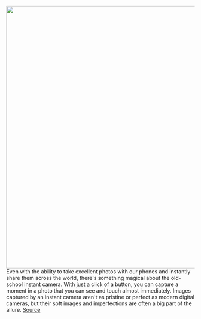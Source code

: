 <img src='https://cdn.vox-cdn.com/thumbor/8oPExo0VutKbZA_rt2FF1oIXuUY=/0x0:3000x2000/1200x675/filters:focal(1313x801:1793x1281)/cdn.vox-cdn.com/uploads/chorus_image/image/71015673/VRG_ILLO_5277_Instant_Cameras.0.jpg' width='700px' /><br/>
Even with the ability to take excellent photos with our phones and instantly share them across the world, there's something magical about the old-school instant camera. With just a click of a button, you can capture a moment in a photo that you can see and touch almost immediately. Images captured by an instant camera aren't as pristine or perfect as modern digital cameras, but their soft images and imperfections are often a big part of the allure.
<a href='https://www.theverge.com/23133103/best-instant-cameras-fujifilm-polaroid-kodak'> Source <a/>